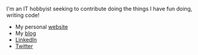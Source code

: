 I'm an IT hobbyist seeking to contribute doing the things I have fun doing, writing code!

- My personal [website](https://wesleyem.com)
- My [blog](https://wesleyem.com/posts)
- [LinkedIn](https://linkedin.com/in/wesleymontserrat)
- [Twitter](https://twitter.com/spo0f_)
